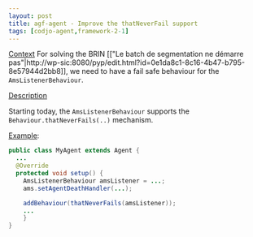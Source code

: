 ```yaml
---
layout: post
title: agf-agent - Improve the thatNeverFail support
tags: [codjo-agent,framework-2-1]
---
```

<u>Context</u>
For solving the BRIN [["Le batch de segmentation ne démarre pas"|http://wp-sic:8080/pyp/edit.html?id=0e1da8c1-8c16-4b47-b795-8e57944d2bb8]], we need to have a fail safe behaviour for the ```AmsListenerBehaviour```.

<u>Description</u>

Starting today, the ```AmsListenerBehaviour``` supports the ```Behaviour.thatNeverFails(..)``` mechanism.

<u>Example</u>:
```java
public class MyAgent extends Agent {
  ...
  @Override
  protected void setup() {
    AmsListenerBehaviour amsListener = ...;
    ams.setAgentDeathHandler(...);

    addBehaviour(thatNeverFails(amsListener));
    ...
    }
}
```

